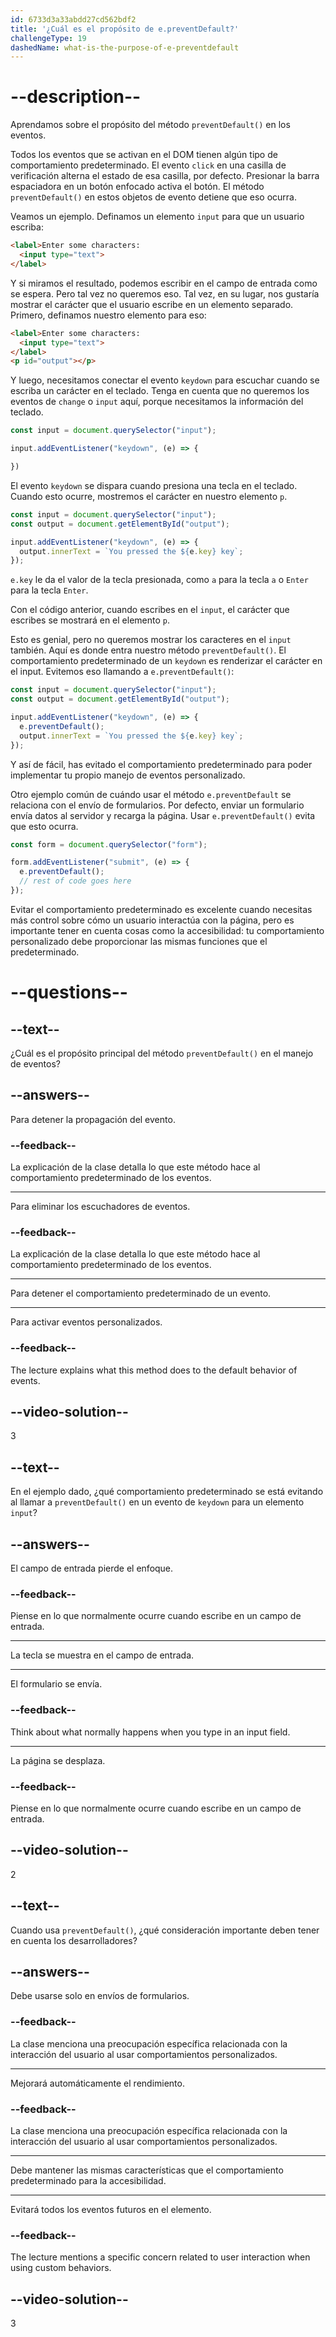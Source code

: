 ```yaml
---
id: 6733d3a33abdd27cd562bdf2
title: '¿Cuál es el propósito de e.preventDefault?'
challengeType: 19
dashedName: what-is-the-purpose-of-e-preventdefault
---
```


# --description--

Aprendamos sobre el propósito del método `preventDefault()` en los eventos.

Todos los eventos que se activan en el DOM tienen algún tipo de comportamiento predeterminado. El evento `click` en una casilla de verificación alterna el estado de esa casilla, por defecto. Presionar la barra espaciadora en un botón enfocado activa el botón. El método `preventDefault()` en estos objetos de evento detiene que eso ocurra.

Veamos un ejemplo. Definamos un elemento `input` para que un usuario escriba:

```html
<label>Enter some characters:
  <input type="text">
</label>
```

Y si miramos el resultado, podemos escribir en el campo de entrada como se espera. Pero tal vez no queremos eso. Tal vez, en su lugar, nos gustaría mostrar el carácter que el usuario escribe en un elemento separado. Primero, definamos nuestro elemento para eso:

```html
<label>Enter some characters:
  <input type="text">
</label>
<p id="output"></p>
```

Y luego, necesitamos conectar el evento `keydown` para escuchar cuando se escriba un carácter en el teclado. Tenga en cuenta que no queremos los eventos de `change` o `input` aquí, porque necesitamos la información del teclado.

```javascript
const input = document.querySelector("input");

input.addEventListener("keydown", (e) => {

})
```

El evento `keydown` se dispara cuando presiona una tecla en el teclado. Cuando esto ocurre, mostremos el carácter en nuestro elemento `p`.

```javascript
const input = document.querySelector("input");
const output = document.getElementById("output");

input.addEventListener("keydown", (e) => {
  output.innerText = `You pressed the ${e.key} key`;
});
```

`e.key` le da el valor de la tecla presionada, como `a` para la tecla `a` o `Enter` para la tecla `Enter`.

Con el código anterior, cuando escribes en el `input`, el carácter que escribes se mostrará en el elemento `p`.

Esto es genial, pero no queremos mostrar los caracteres en el `input` también. Aquí es donde entra nuestro método `preventDefault()`. El comportamiento predeterminado de un `keydown` es renderizar el carácter en el input. Evitemos eso llamando a `e.preventDefault()`:

```javascript
const input = document.querySelector("input");
const output = document.getElementById("output");

input.addEventListener("keydown", (e) => {
  e.preventDefault();
  output.innerText = `You pressed the ${e.key} key`;
});
```

Y así de fácil, has evitado el comportamiento predeterminado para poder implementar tu propio manejo de eventos personalizado.

Otro ejemplo común de cuándo usar el método `e.preventDefault` se relaciona con el envío de formularios. Por defecto, enviar un formulario envía datos al servidor y recarga la página. Usar `e.preventDefault()` evita que esto ocurra.

```js
const form = document.querySelector("form");

form.addEventListener("submit", (e) => {
  e.preventDefault();
  // rest of code goes here
});
```

Evitar el comportamiento predeterminado es excelente cuando necesitas más control sobre cómo un usuario interactúa con la página, pero es importante tener en cuenta cosas como la accesibilidad: tu comportamiento personalizado debe proporcionar las mismas funciones que el predeterminado.

# --questions--

## --text--

¿Cuál es el propósito principal del método `preventDefault()` en el manejo de eventos?

## --answers--

Para detener la propagación del evento.

### --feedback--

La explicación de la clase detalla lo que este método hace al comportamiento predeterminado de los eventos.

---

Para eliminar los escuchadores de eventos.

### --feedback--

La explicación de la clase detalla lo que este método hace al comportamiento predeterminado de los eventos.

---

Para detener el comportamiento predeterminado de un evento.

---

Para activar eventos personalizados.

### --feedback--

The lecture explains what this method does to the default behavior of events.

## --video-solution--

3

## --text--

En el ejemplo dado, ¿qué comportamiento predeterminado se está evitando al llamar a `preventDefault()` en un evento de `keydown` para un elemento `input`?

## --answers--

El campo de entrada pierde el enfoque.

### --feedback--

Piense en lo que normalmente ocurre cuando escribe en un campo de entrada.

---

La tecla se muestra en el campo de entrada.

---

El formulario se envía.

### --feedback--

Think about what normally happens when you type in an input field.

---

La página se desplaza.

### --feedback--

Piense en lo que normalmente ocurre cuando escribe en un campo de entrada.

## --video-solution--

2

## --text--

Cuando usa `preventDefault()`, ¿qué consideración importante deben tener en cuenta los desarrolladores?

## --answers--

Debe usarse solo en envíos de formularios.

### --feedback--

La clase menciona una preocupación específica relacionada con la interacción del usuario al usar comportamientos personalizados.

---

Mejorará automáticamente el rendimiento.

### --feedback--

La clase menciona una preocupación específica relacionada con la interacción del usuario al usar comportamientos personalizados.

---

Debe mantener las mismas características que el comportamiento predeterminado para la accesibilidad.

---

Evitará todos los eventos futuros en el elemento.

### --feedback--

The lecture mentions a specific concern related to user interaction when using custom behaviors.

## --video-solution--

3
